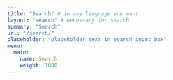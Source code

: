 ```yaml
---
title: "Search" # in any language you want
layout: "search" # necessary for search
summary: "Search"
url: "/search/"
placeholder: "placeholder text in search input box"
menu:
  main:
    name: Search
    weight: 1000
---
```


<link href="/pagefind/pagefind-ui.css" rel="stylesheet">
<script src="/pagefind/pagefind-ui.js"></script>
<div id="search"></div>
<script>
  const queryString = window.location.search;
  const urlParams = new URLSearchParams(queryString);
  const searchString = urlParams.get("q");
  // initialize Pagefind UI
  window.addEventListener('DOMContentLoaded', (event) => {
    let pagefind = new PagefindUI({ element: "#search" });
    if (searchString) {
      pagefind.triggerSearch(searchString);
    }
  });
  // setting the focus into the generated INPUT field as it appears
  waitForElm(".pagefind-ui__search-input").then((elm) => {
    elm.focus();
  });
</script>
